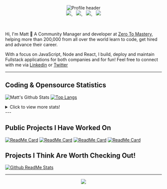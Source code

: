 <div align="center">
    <img src="https://github.com/MattCSmith/MattCSmith/raw/master/assets/githubImage.png" alt="Profile header" />
    <div>
        <a href="https://www.linkedin.com/in/matt-c-smith/">
            <img src="https://img.shields.io/badge/linkedin-connect-%230077B5.svg?&style=for-the-badge&logo=linkedin" />
        </a>&nbsp;&nbsp;
        <a href="https://dev.to/mattcsmith">
            <img src="https://img.shields.io/badge/dev.to-follow-%230A0A0A.svg?&style=for-the-badge&logo=dev.to" />
        </a>&nbsp;&nbsp;
        <a href="https://twitter/MattCSmith_">
            <img src="https://img.shields.io/badge/twitter-follow-%231DA1F2.svg?&style=for-the-badge&logo=twitter" />
        </a>&nbsp;&nbsp;
        <a href="https://www.youtube.com/channel/UCQnCh_U9PeXh_7FaxUB7Lsg">
            <img src="https://img.shields.io/badge/youtube-subscribe-%23FF0000.svg?&style=for-the-badge&logo=youtube" />
        </a>
    </div>
</div>
<br/><br/>

Hi, I'm Matt 👋
A Community Manager and developer at [Zero To Mastery](https://zerotomastery.io/?utm_source=mcs_gh), helping more than 200,000 from all over the world learn to code, get hired and advance their career.

With a focus on JavaScript, Node and React, I build, deploy and maintain Fullstack applications for both companies and for fun!
Feel free to connect with me via [Linkedin](https://www.linkedin.com/in/matt-c-smith/) or [Twitter](https://twitter/MattCSmith_)

---
## Coding & Opensource Statistics
![Matt's Github Stats](https://github-readme-stats.vercel.app/api?username=mattcsmith&count_private=true&show_icons=true)
[![Top Langs](https://github-readme-stats.vercel.app/api/top-langs/?username=mattcsmith)](https://github.com/mattcsmith)

<details>
  <summary>Click to view more stats!</summary>
    <!--START_SECTION:waka-->
    
![Profile Views](http://img.shields.io/badge/Profile%20Views-77-blue)

![Lines of code](https://img.shields.io/badge/From%20Hello%20World%20I%27ve%20Written-8.1%20million%20lines%20of%20code-blue)

**I'm a Night 🦉** 

```text
🌞 Morning    147 commits    ██░░░░░░░░░░░░░░░░░░░░░░░   9.64% 
🌆 Daytime    470 commits    ███████░░░░░░░░░░░░░░░░░░   30.82% 
🌃 Evening    472 commits    ███████░░░░░░░░░░░░░░░░░░   30.95% 
🌙 Night      436 commits    ███████░░░░░░░░░░░░░░░░░░   28.59%

```
📅 **I'm Most Productive on Tuesday** 

```text
Monday       254 commits    ████░░░░░░░░░░░░░░░░░░░░░   16.66% 
Tuesday      270 commits    ████░░░░░░░░░░░░░░░░░░░░░   17.7% 
Wednesday    170 commits    ██░░░░░░░░░░░░░░░░░░░░░░░   11.15% 
Thursday     257 commits    ████░░░░░░░░░░░░░░░░░░░░░   16.85% 
Friday       181 commits    ███░░░░░░░░░░░░░░░░░░░░░░   11.87% 
Saturday     219 commits    ███░░░░░░░░░░░░░░░░░░░░░░   14.36% 
Sunday       174 commits    ██░░░░░░░░░░░░░░░░░░░░░░░   11.41%

```


📊 **This Week I Spent My Time On** 

```text
⌚︎ Time Zone: Europe/London

💬 Programming Languages: 
JSX                      21 mins             ███████████████████░░░░░░   77.71% 
JavaScript               5 mins              █████░░░░░░░░░░░░░░░░░░░░   20.13% 
Markdown                 0 secs              ░░░░░░░░░░░░░░░░░░░░░░░░░   2.16%

🔥 Editors: 
VS Code                  27 mins             █████████████████████████   100.0%

💻 Operating System: 
Windows                  27 mins             █████████████████████████   100.0%

```

**I Mostly Code in JavaScript** 

```text
JavaScript               34 repos            ███████████████████░░░░░░   79.07% 
HTML                     5 repos             ███░░░░░░░░░░░░░░░░░░░░░░   11.63% 
CSS                      4 repos             ██░░░░░░░░░░░░░░░░░░░░░░░   9.3%

```



<!--END_SECTION:waka-->
</details>
---

## Public Projects I Have Worked On

[![ReadMe Card](https://github-readme-stats.vercel.app/api/pin/?username=zerodevs&repo=FullstackTrends_Challenge-13)](https://www.fullstacktrends.com/)
[![ReadMe Card](https://github-readme-stats.vercel.app/api/pin/?username=mattcsmith&repo=zeroBot-legacy)](https://github.com/MattCSmith/zeroBot-Legacy)
[![ReadMe Card](https://github-readme-stats.vercel.app/api/pin/?username=zerodevs&repo=dev-resources-frontend)](https://github.com/zerodevs/dev-resources-frontend)
[![ReadMe Card](https://github-readme-stats.vercel.app/api/pin/?username=zerodevs&repo=advent-website)](aoc.zerotomastery.io)

## Projects I Think Are Worth Checking Out!
[![Github ReadMe Stats](https://github-readme-stats.vercel.app/api/pin/?username=anuraghazra&repo=github-readme-stats)](https://github.com/anuraghazra/github-readme-stats)

---
<p align='center'>
    <img src="https://visitor-badge.glitch.me/badge?page_id=mattcsmith.github-readme0123" />
</p>
